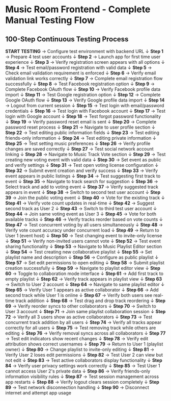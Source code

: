 # Music Room Frontend - Complete Manual Testing Flow
## 100-Step Continuous Testing Process

**START TESTING** → Configure test environment with backend URL
↓
**Step 1** → Prepare 4 test user accounts
↓
**Step 2** → Launch app for first time user experience
↓
**Step 3** → Verify registration screen appears with all options
↓
**Step 4** → Test email/password registration with valid data
↓
**Step 5** → Check email validation requirement is enforced
↓
**Step 6** → Verify email validation link works correctly
↓
**Step 7** → Complete email registration flow successfully
↓
**Step 8** → Test Facebook registration option
↓
**Step 9** → Complete Facebook OAuth flow
↓
**Step 10** → Verify Facebook profile data import
↓
**Step 11** → Test Google registration option
↓
**Step 12** → Complete Google OAuth flow
↓
**Step 13** → Verify Google profile data import
↓
**Step 14** → Logout from current session
↓
**Step 15** → Test login with email/password credentials
↓
**Step 16** → Test login with Facebook account
↓
**Step 17** → Test login with Google account
↓
**Step 18** → Test forgot password functionality
↓
**Step 19** → Verify password reset email is sent
↓
**Step 20** → Complete password reset process
↓
**Step 21** → Navigate to user profile section
↓
**Step 22** → Test editing public information fields
↓
**Step 23** → Test editing friends-only information
↓
**Step 24** → Test editing private information
↓
**Step 25** → Test setting music preferences
↓
**Step 26** → Verify profile changes are saved correctly
↓
**Step 27** → Test social network account linking
↓
**Step 28** → Navigate to Music Track Vote section
↓
**Step 29** → Test creating new voting event with valid data
↓
**Step 30** → Set event as public and verify settings
↓
**Step 31** → Test open voting license configuration
↓
**Step 32** → Submit event creation and verify success
↓
**Step 33** → Verify event appears in public listings
↓
**Step 34** → Test suggesting first track to event
↓
**Step 35** → Navigate to track search for suggestion
↓
**Step 36** → Select track and add to voting event
↓
**Step 37** → Verify suggested track appears in event
↓
**Step 38** → Switch to second test user account
↓
**Step 39** → Join the public voting event
↓
**Step 40** → Vote for the existing track
↓
**Step 41** → Verify vote count updates in real-time
↓
**Step 42** → Suggest second track as User 2
↓
**Step 43** → Switch to third test user account
↓
**Step 44** → Join same voting event as User 3
↓
**Step 45** → Vote for both available tracks
↓
**Step 46** → Verify tracks reorder based on vote counts
↓
**Step 47** → Test concurrent voting by all users simultaneously
↓
**Step 48** → Verify vote count accuracy under concurrent load
↓
**Step 49** → Return to User 1 (event host)
↓
**Step 50** → Test changing event to invite-only license
↓
**Step 51** → Verify non-invited users cannot vote
↓
**Step 52** → Test event sharing functionality
↓
**Step 53** → Navigate to Music Playlist Editor section
↓
**Step 54** → Test creating new collaborative playlist
↓
**Step 55** → Set playlist name and description
↓
**Step 56** → Configure as public playlist
↓
**Step 57** → Set edit permissions to open editing
↓
**Step 58** → Submit playlist creation successfully
↓
**Step 59** → Navigate to playlist editor view
↓
**Step 60** → Toggle to collaboration mode interface
↓
**Step 61** → Add first track to empty playlist
↓
**Step 62** → Verify track appears in playlist view
↓
**Step 63** → Switch to User 2 account
↓
**Step 64** → Navigate to same playlist editor
↓
**Step 65** → Verify User 1 appears as active collaborator
↓
**Step 66** → Add second track while User 1 is online
↓
**Step 67** → Verify both users see real-time track addition
↓
**Step 68** → Test drag and drop track reordering
↓
**Step 69** → Verify reorder syncs to other collaborators
↓
**Step 70** → Switch to User 3 account
↓
**Step 71** → Join same playlist collaboration session
↓
**Step 72** → Verify all 3 users show as active collaborators
↓
**Step 73** → Test concurrent track addition by all users
↓
**Step 74** → Verify all tracks appear correctly for all users
↓
**Step 75** → Test removing track while others are editing
↓
**Step 76** → Verify removal syncs across all collaborators
↓
**Step 77** → Test edit indicators show recent changes
↓
**Step 78** → Verify edit attribution shows correct usernames
↓
**Step 79** → Return to User 1 (playlist owner)
↓
**Step 80** → Change playlist to invite-only editing
↓
**Step 81** → Verify User 2 loses edit permissions
↓
**Step 82** → Test User 2 can view but not edit
↓
**Step 83** → Test active collaborators display functionality
↓
**Step 84** → Verify user privacy settings work correctly
↓
**Step 85** → Test User 1 cannot access User 2's private data
↓
**Step 86** → Verify friends-only information visibility rules
↓
**Step 87** → Test session management across app restarts
↓
**Step 88** → Verify logout clears session completely
↓
**Step 89** → Test network disconnection handling
↓
**Step 90** → Disconnect internet and attempt app usage
